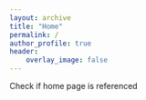 ```yaml
---
layout: archive
title: "Home"
permalink: /
author_profile: true
header:
    overlay_image: false
---
```

Check if home page is referenced